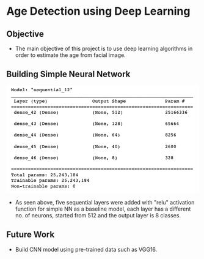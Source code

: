 # Age Detection using Deep Learning

## Objective

- The main objective of this project is to use deep learning algorithms in order to estimate the age from facial image.

## Building Simple Neural Network

<img src = https://github.com/emanalshehrii/Age_Detection_using_Deep_Learning/blob/main/images/Screen%20Shot%201443-04-26%20at%205.43.40%20PM.png/>


- As seen above, five sequential layers were added with "relu" activation function for simple NN as a baseline model, each layer has a different no. of neurons, started from 512 and the output layer is 8 classes.

## Future Work
- Build CNN model using pre-trained data such as VGG16.
